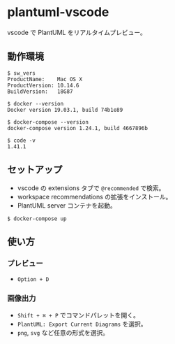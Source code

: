 # plantuml-vscode
vscode で PlantUML をリアルタイムプレビュー。

## 動作環境
```
$ sw_vers
ProductName:    Mac OS X
ProductVersion: 10.14.6
BuildVersion:   18G87
```
```
$ docker --version
Docker version 19.03.1, build 74b1e89
```
```
$ docker-compose --version
docker-compose version 1.24.1, build 4667896b
```
```
$ code -v
1.41.1
```

## セットアップ
- vscode の extensions タブで `@recommended` で検索。
- workspace recommendations の拡張をインストール。
- PlantUML server コンテナを起動。
```
$ docker-compose up
```

## 使い方
### プレビュー
- `Option + D`

### 画像出力
- `Shift + ⌘ + P` でコマンドパレットを開く。
- `PlantUML: Export Current Diagrams` を選択。
- `png`, `svg` など任意の形式を選択。
